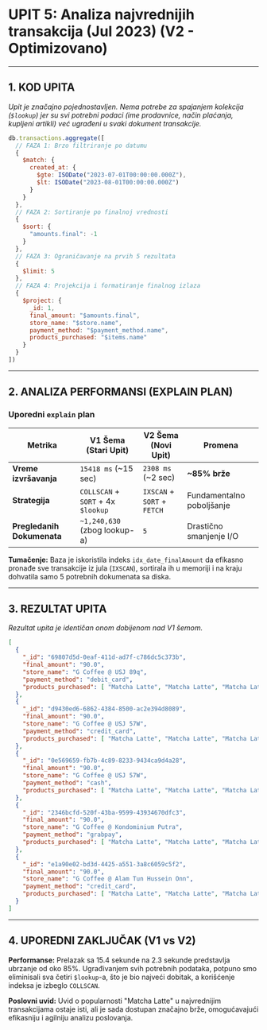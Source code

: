 # UPIT 5: Analiza najvrednijih transakcija (Jul 2023) (V2 - Optimizovano)

---

## 1. KOD UPITA

*Upit je značajno pojednostavljen. Nema potrebe za spajanjem kolekcija (`$lookup`) jer su svi potrebni podaci (ime prodavnice, način plaćanja, kupljeni artikli) već ugrađeni u svaki dokument transakcije.*

```javascript
db.transactions.aggregate([
  // FAZA 1: Brzo filtriranje po datumu
  {
    $match: {
      created_at: {
        $gte: ISODate("2023-07-01T00:00:00.000Z"),
        $lt: ISODate("2023-08-01T00:00:00.000Z")
      }
    }
  },
  // FAZA 2: Sortiranje po finalnoj vrednosti
  {
    $sort: {
      "amounts.final": -1
    }
  },
  // FAZA 3: Ograničavanje na prvih 5 rezultata
  {
    $limit: 5
  },
  // FAZA 4: Projekcija i formatiranje finalnog izlaza
  {
    $project: {
      _id: 1,
      final_amount: "$amounts.final",
      store_name: "$store.name",
      payment_method: "$payment_method.name",
      products_purchased: "$items.name"
    }
  }
])
```




---

## 2. ANALIZA PERFORMANSI (EXPLAIN PLAN)

### Uporedni `explain` plan
| Metrika | V1 Šema (Stari Upit) | V2 Šema (Novi Upit) | Promena |
|---|---|---|---|
| **Vreme izvršavanja** | `15418 ms` (~15 sec) | `2308 ms` (~2 sec) | **~85% brže** |
| **Strategija** | `COLLSCAN` + `SORT` + 4x `$lookup` | `IXSCAN` + `SORT` + `FETCH` | Fundamentalno poboljšanje |
| **Pregledanih Dokumenata**| `~1,240,630` (zbog lookup-a) | `5` | Drastično smanjenje I/O |

**Tumačenje:** Baza je iskoristila indeks `idx_date_finalAmount` da efikasno pronađe sve transakcije iz jula (`IXSCAN`), sortirala ih u memoriji i na kraju dohvatila samo 5 potrebnih dokumenata sa diska.

---

## 3. REZULTAT UPITA

*Rezultat upita je identičan onom dobijenom nad V1 šemom.*

```json
[
  {
    "_id": "69807d5d-0eaf-411d-ad7f-c786dc5c373b",
    "final_amount": "90.0",
    "store_name": "G Coffee @ USJ 89q",
    "payment_method": "debit_card",
    "products_purchased": [ "Matcha Latte", "Matcha Latte", "Matcha Latte" ]
  },
  {
    "_id": "d9430ed6-6862-4384-8500-ac2e394d8089",
    "final_amount": "90.0",
    "store_name": "G Coffee @ USJ 57W",
    "payment_method": "credit_card",
    "products_purchased": [ "Matcha Latte", "Matcha Latte", "Matcha Latte" ]
  },
  {
    "_id": "0e569659-fb7b-4c89-8233-9434ca9d4a28",
    "final_amount": "90.0",
    "store_name": "G Coffee @ USJ 57W",
    "payment_method": "cash",
    "products_purchased": [ "Matcha Latte", "Matcha Latte", "Matcha Latte" ]
  },
  {
    "_id": "2346bcfd-520f-43ba-9599-43934670dfc3",
    "final_amount": "90.0",
    "store_name": "G Coffee @ Kondominium Putra",
    "payment_method": "grabpay",
    "products_purchased": [ "Matcha Latte", "Matcha Latte", "Matcha Latte" ]
  },
  {
    "_id": "e1a90e02-bd3d-4425-a551-3a8c6059c5f2",
    "final_amount": "90.0",
    "store_name": "G Coffee @ Alam Tun Hussein Onn",
    "payment_method": "credit_card",
    "products_purchased": [ "Matcha Latte", "Matcha Latte", "Matcha Latte" ]
  }
]
```


---

## 4. UPOREDNI ZAKLJUČAK (V1 vs V2)

**Performanse:** Prelazak sa 15.4 sekunde na 2.3 sekunde predstavlja ubrzanje od oko 85%. Ugrađivanjem svih potrebnih podataka, potpuno smo eliminisali sva četiri `$lookup`-a, što je bio najveći dobitak, a korišćenje indeksa je izbeglo `COLLSCAN`.

**Poslovni uvid:** Uvid o popularnosti "Matcha Latte" u najvrednijim transakcijama ostaje isti, ali je sada dostupan značajno brže, omogućavajući efikasniju i agilniju analizu poslovanja.